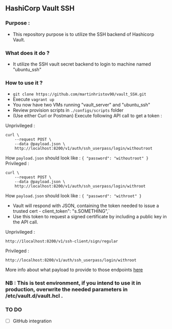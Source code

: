## HashiCorp Vault SSH

### Purpose :

- This repository purpose is to utilize the SSH backend of Hashicorp Vault.

### What does it do ?

- It utilize the SSH vault secret backend to login to machine named "ubuntu_ssh"

### How to use it ?

- `git clone https://github.com/martinhristov90/vault_SSH.git`
- Execute `vagrant up`
- You now have two VMs running "vault_server" and "ubuntu_ssh"
- Review provision scripts in `./configs/scripts` folder
- (Use either Curl or Postman) Execute following API call to get a token :

Unprivileged :
```
curl \
    --request POST \
    --data @payload.json \
    http://localhost:8200/v1/auth/ssh_userpass/login/withoutroot
```

How `payload.json` should look like :
    ```
    {
    "password": "withoutroot"
    }
    ```
Privileged :
```
curl \
    --request POST \
    --data @payload.json \
    http://localhost:8200/v1/auth/ssh_userpass/login/withroot
```

How `payload.json` should look like :
    ```
    {
    "password": "withroot"
    }
    ```
- Vault will respond with JSON, containing the token needed to issue a trusted cert - client_token": "s.SOMETHING",`
- Use this token to request a signed certificate by including a public key in the API call.

Unprivileged :
```
http://1localhost:8200/v1/ssh-client/sign/regular
```
Privileged :
```
http://localhost:8200/v1/auth/ssh_userpass/login/withroot
```
More info about what payload to provide to those endpoints [here](https://www.vaultproject.io/api/secret/ssh/index.html#sign-ssh-key)



### NB : This is test environment, if you intend to use it in production, overwrite the needed parameters in /etc/vault.d/vault.hcl . 

### TO DO

- [ ] GitHub integration